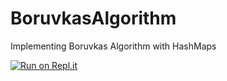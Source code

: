 # BoruvkasAlgorithm
Implementing Boruvkas Algorithm with HashMaps

[![Run on Repl.it](https://repl.it/badge/github/CRSpradlin/BoruvkasAlgorithm)](https://repl.it/github/CRSpradlin/BoruvkasAlgorithm)